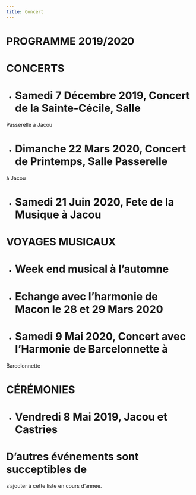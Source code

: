 ```yaml
---
title: Concert
---
```

# PROGRAMME 2019/2020

# 

# CONCERTS

* # Samedi 7 Décembre 2019, Concert de la Sainte-Cécile, Salle Passerelle à Jacou 
* # Dimanche 22 Mars 2020, Concert de Printemps, Salle Passerelle à Jacou
* # Samedi 21 Juin 2020, Fete de la Musique à Jacou

# VOYAGES MUSICAUX

* # Week end musical à l’automne  
* # Echange avec l’harmonie de Macon le 28 et 29 Mars 2020
* # Samedi 9 Mai 2020, Concert avec l’Harmonie de Barcelonnette à Barcelonnette

# CÉRÉMONIES

* # Vendredi 8 Mai 2019, Jacou et Castries



# D’autres événements sont succeptibles de s’ajouter à cette liste en cours d’année.
